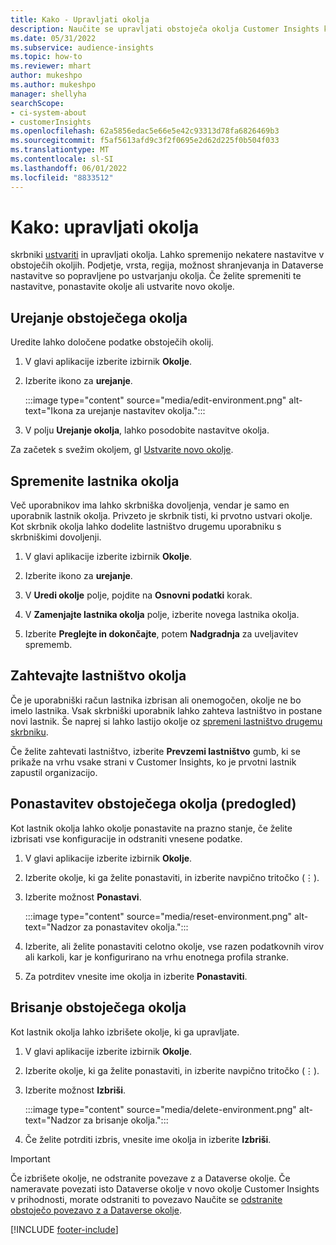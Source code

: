 ```yaml
---
title: Kako - Upravljati okolja
description: Naučite se upravljati obstoječa okolja Customer Insights kot skrbnik."
ms.date: 05/31/2022
ms.subservice: audience-insights
ms.topic: how-to
ms.reviewer: mhart
author: mukeshpo
ms.author: mukeshpo
manager: shellyha
searchScope:
- ci-system-about
- customerInsights
ms.openlocfilehash: 62a5856edac5e66e5e42c93313d78fa6826469b3
ms.sourcegitcommit: f5af5613afd9c3f2f0695e2d62d225f0b504f033
ms.translationtype: MT
ms.contentlocale: sl-SI
ms.lasthandoff: 06/01/2022
ms.locfileid: "8833512"
---
```

# <a name="how-to-manage-environments"></a>Kako: upravljati okolja

skrbniki [ustvariti](create-environment.md) in upravljati okolja. Lahko spremenijo nekatere nastavitve v obstoječih okoljih. Podjetje, vrsta, regija, možnost shranjevanja in Dataverse nastavitve so popravljene po ustvarjanju okolja. Če želite spremeniti te nastavitve, ponastavite okolje ali ustvarite novo okolje.

## <a name="edit-an-existing-environment"></a>Urejanje obstoječega okolja

Uredite lahko določene podatke obstoječih okolij.

1. V glavi aplikacije izberite izbirnik **Okolje**.

1. Izberite ikono za **urejanje**.

   :::image type="content" source="media/edit-environment.png" alt-text="Ikona za urejanje nastavitev okolja.":::

1. V polju **Urejanje okolja**, lahko posodobite nastavitve okolja.

Za začetek s svežim okoljem, gl [Ustvarite novo okolje](create-environment.md).

## <a name="change-the-owner-of-an-environment"></a>Spremenite lastnika okolja

Več uporabnikov ima lahko skrbniška dovoljenja, vendar je samo en uporabnik lastnik okolja. Privzeto je skrbnik tisti, ki prvotno ustvari okolje. Kot skrbnik okolja lahko dodelite lastništvo drugemu uporabniku s skrbniškimi dovoljenji.

1. V glavi aplikacije izberite izbirnik **Okolje**.

1. Izberite ikono za **urejanje**.

1. V **Uredi okolje** polje, pojdite na **Osnovni podatki** korak.

1. V **Zamenjajte lastnika okolja** polje, izberite novega lastnika okolja.  

1. Izberite **Preglejte in dokončajte**, potem **Nadgradnja** za uveljavitev sprememb.

## <a name="claim-ownership-of-an-environment"></a>Zahtevajte lastništvo okolja

Če je uporabniški račun lastnika izbrisan ali onemogočen, okolje ne bo imelo lastnika. Vsak skrbniški uporabnik lahko zahteva lastništvo in postane novi lastnik. Še naprej si lahko lastijo okolje oz [spremeni lastništvo drugemu skrbniku](#change-the-owner-of-an-environment).

Če želite zahtevati lastništvo, izberite **Prevzemi lastništvo** gumb, ki se prikaže na vrhu vsake strani v Customer Insights, ko je prvotni lastnik zapustil organizacijo.

## <a name="reset-an-existing-environment-preview"></a>Ponastavitev obstoječega okolja (predogled)

Kot lastnik okolja lahko okolje ponastavite na prazno stanje, če želite izbrisati vse konfiguracije in odstraniti vnesene podatke.

1. V glavi aplikacije izberite izbirnik **Okolje**.

1. Izberite okolje, ki ga želite ponastaviti, in izberite navpično tritočko (&vellip;).

1. Izberite možnost **Ponastavi**.

   :::image type="content" source="media/reset-environment.png" alt-text="Nadzor za ponastavitev okolja.":::

1. Izberite, ali želite ponastaviti celotno okolje, vse razen podatkovnih virov ali karkoli, kar je konfigurirano na vrhu enotnega profila stranke.

1. Za potrditev vnesite ime okolja in izberite **Ponastaviti**.

## <a name="delete-an-existing-environment"></a>Brisanje obstoječega okolja

Kot lastnik okolja lahko izbrišete okolje, ki ga upravljate.

1. V glavi aplikacije izberite izbirnik **Okolje**.

1. Izberite okolje, ki ga želite ponastaviti, in izberite navpično tritočko (&vellip;). 

1. Izberite možnost **Izbriši**.

   :::image type="content" source="media/delete-environment.png" alt-text="Nadzor za brisanje okolja.":::

1. Če želite potrditi izbris, vnesite ime okolja in izberite **Izbriši**.

> [!IMPORTANT]
> Če izbrišete okolje, ne odstranite povezave z a Dataverse okolje. Če nameravate povezati isto Dataverse okolje v novo okolje Customer Insights v prihodnosti, morate odstraniti to povezavo Naučite se [odstranite obstoječo povezavo z a Dataverse okolje](customer-insights-dataverse.md#remove-an-existing-connection-to-a-dataverse-environment).

[!INCLUDE [footer-include](includes/footer-banner.md)]
